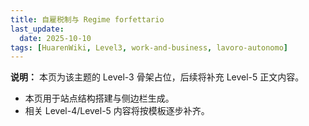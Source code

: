 ```yaml
---
title: 自雇税制与 Regime forfettario
last_update:
  date: 2025-10-10
tags: [HuarenWiki, Level3, work-and-business, lavoro-autonomo]
---
```

**说明：** 本页为该主题的 Level-3 骨架占位，后续将补充 Level-5 正文内容。

- 本页用于站点结构搭建与侧边栏生成。
- 相关 Level-4/Level-5 内容将按模板逐步补齐。
